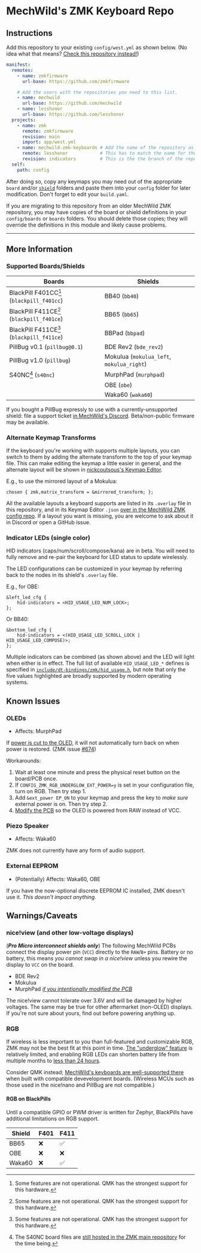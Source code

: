 # MechWild's ZMK Keyboard Repo

## Instructions

Add this repository to your existing `config/west.yml` as shown below. (No idea what that means? [Check this repository instead!](https://github.com/lesshonor/mechwild-zmk-config))

```yaml
manifest:
  remotes:
    - name: zmkfirmware
      url-base: https://github.com/zmkfirmware

    # Add the users with the repositories you need to this list.
    - name: mechwild
      url-base: https://github.com/mechwild
    - name: lesshonor
      url-base: https://github.com/lesshonor
  projects:
    - name: zmk
      remote: zmkfirmware
      revision: main
      import: app/west.yml
    - name: mechwild-zmk-keyboards # Add the name of the repository as a project.
      remote: lesshonor            # This has to match the name for the user you put in the "remote" earlier.
      revision: indicators         # This is the the branch of the repository you need. Most of the time you can leave this as main.
  self:
    path: config
```

After doing so, copy any keymaps you may need out of the appropriate `board` and/or [`shield`](boards/shields/) folders and paste them into your `config` folder for later modification. Don't forget to edit your `build.yaml`.

If you are migrating to this repository from an older MechWild ZMK repository, you may have copies of the board or shield definitions in your `config/boards` or `boards` folders. You should delete those copies; they will override the definitions in this module and likely cause problems.

---

## More Information

### Supported Boards/Shields

| Boards                                    | Shields                                     |
| ----------------------------------------- | ------------------------------------------- |
| BlackPill F401CC[^1] (`blackpill_f401cc`) | BB40 (`bb40`)                               |
| BlackPill F411CE[^1] (`blackpill_f401ce`) | BB65 (`bb65`)                               |
| BlackPill F411CE[^1] (`blackpill_f411ce`) | BBPad (`bbpad`)                             |
| PillBug v0.1 (`pillbug@0.1`)              | BDE Rev2 (`bde_rev2`)                       |
| PillBug v1.0 (`pillbug`)                  | Mokulua (`mokulua_left`, `mokulua_right`)   |
| S40NC[^2] (`s40nc`)                       | MurphPad (`murphpad`)                       |
|                                           | OBE (`obe`)                                 |
|                                           | Waka60 (`waka60`)                           |

[^1]: Some features are not operational. QMK has the strongest support for this hardware.
[^2]: The S40NC board files are [still hosted in the ZMK main repository](https://github.com/zmkfirmware/zmk/tree/main/app/boards/arm/s40nc) for the time being.

If you bought a PillBug expressly to use with a currently-unsupported shield: file a support ticket [in MechWild's Discord](https://discord.gg/nfxHnsm). Beta/non-public firmware may be available.

<!--
### QDEC Encoder Driver

nRF MCUs can use a dedicated encoder peripheral which may result in better performance. To try it out, replace the `&encoder` node at the top of your keymap with the following:

```dts
&qdec_encoder {
    status = "okay";
};

&sensors {
    sensors = <&qdec_encoder>;
};
```

This driver can only be used with one encoder per board and there are complications with split configuration, so this has not been implemented for Mokulua, MurphPad, Sugar Glider or PuckBuddy. [Reach out to MechWild](https://discord.gg/nfxHnsm) if you have one of these and would like help trying the QDEC driver anyway.
-->

### Alternate Keymap Transforms

If the keyboard you're working with supports multiple layouts, you can switch to them by adding the alternate transform to the top of your keymap file. This can make editing the keymap a little easier in general, and the alternate layout will be shown in [nickcoutsous's Keymap Editor](https://nickcoutsous.github.io/keymap-editor).

E.g., to use the mirrored layout of a Mokulua:
```dts
chosen { zmk,matrix_transform = &mirrored_transform; };
```

All the available layouts a keyboard supports are listed in its `.overlay` file in this repository, and in its Keymap Editor `.json` [over in the MechWild ZMK config repo](https://github.com/lesshonor/mechwild-zmk-config/tree/main/config). If a layout you want is missing, you are welcome to ask about it in Discord or open a GitHub issue.

### Indicator LEDs (single color)

HID indicators (caps/num/scroll/compose/kana) are in beta. You will need to fully remove and re-pair the keyboard for LED status to update wirelessly.

The LED configurations can be customized in your keymap by referring back to the nodes in its shield's `.overlay` file.

E.g., for OBE:
```dts
&left_led_cfg {
    hid-indicators = <HID_USAGE_LED_NUM_LOCK>;
};
```

Or BB40:
```dts
&bottom_led_cfg {
    hid-indicators = <(HID_USAGE_LED_SCROLL_LOCK | HID_USAGE_LED_COMPOSE)>;
};
```

Multiple indicators can be combined (as shown above) and the LED will light when either is in effect. The full list of available `HID_USAGE_LED_*` defines is specified in [`include/dt-bindings/zmk/hid_usage.h`](https://github.com/zmkfirmware/zmk/blob/c9c620d19f603ea0c9d4264eff885912803ff74d/app/include/dt-bindings/zmk/hid_usage.h#L512-L516), but note that only the five values highlighted are broadly supported by modern operating systems.

## Known Issues

### OLEDs

- Affects: MurphPad

If [power is cut to the OLED](https://zmk.dev/docs/behaviors/power#external-power-control-command-defines), it will not automatically turn back on when power is restored. (ZMK issue [#674](https://github.com/zmkfirmware/zmk/issues/674))

Workarounds:

1. Wait at least one minute and press the physical reset button on the board/PCB once.
2. If `CONFIG_ZMK_RGB_UNDERGLOW_EXT_POWER=y` is set in your configuration file, turn on RGB. Then try step 1.
3. Add `&ext_power EP_ON` to your keymap and press the key to *make sure* external power is on. Then try step 2.
4. [Modify the PCB](https://github.com/lesshonor/mechwild-zmk-keyboards/tree/main/boards/shields/murphpad#connecting-display-vcc-to-raw) so the OLED is powered from RAW instead of VCC.

### Piezo Speaker

- Affects: Waka60

ZMK does not currently have any form of audio support.

### External EEPROM

- (Potentially) Affects: Waka60, OBE

If you have the now-optional discrete EEPROM IC installed, ZMK doesn't use it. *This doesn't impact anything.*

## Warnings/Caveats

### nice!view (and other low-voltage displays)

(***Pro Micro interconnect shields only***) The following MechWild PCBs connect the display power pin (`VCC`) directly to the `RAW`/`B+` pins. Battery or no battery, this means *you cannot swap in a nice!view* unless you rewire the display to `VCC` on the board.

- BDE Rev2
- Mokulua
- MurphPad *[if you intentionally modified the PCB](https://github.com/lesshonor/mechwild-zmk-keyboards/tree/main/boards/shields/murphpad#connecting-display-vcc-to-raw)*

The nice!view cannot tolerate over 3.6V and will be damaged by higher voltages. The same may be true for other aftermarket (non-OLED) displays. If you're not sure about yours, find out before powering anything up.

### RGB

If wireless is less important to you than full-featured and customizable RGB, ZMK may not be the best fit at this point in time. [The "underglow" feature](https://zmk.dev/docs/features/underglow) is relatively limited, and enabling RGB LEDs can shorten battery life from multiple months to [less than 24 hours](https://zmk.dev/power-profiler).

Consider QMK instead; [MechWild's keyboards are well-supported there](https://github.com/qmk/qmk_firmware/tree/master/keyboards/mechwild) when built with compatible devevelopment boards. (Wireless MCUs such as those used in the nice!nano and PillBug are not compatible.)

#### RGB on BlackPills

Until a compatible GPIO or PWM driver is written for Zephyr, BlackPills have additional limitations on RGB support.

| Shield         | F401               | F411               |
| -------------- | ---------          | ---------          |
| BB65           | :x:                | :white_check_mark: |
| OBE            | :x:                | :x:                |
| Waka60         | :x:                | :white_check_mark: |
<!--
| PuckBuddy      | :x:                | :x:                |
| Sugar Glider   | :white_check_mark: | :white_check_mark: |
-->
